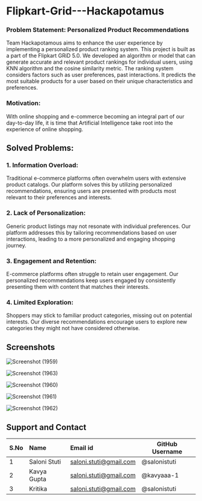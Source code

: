 # Flipkart-Grid---Hackapotamus

### Problem Statement: Personalized Product Recommendations

Team Hackapotamous aims to enhance the user experience by implementing a personalized product ranking system. This project is built as a part of the Flipkart GRiD 5.0.
We developed an algorithm or model that can generate accurate and relevant product rankings for individual users, using KNN algorithm and the cosine similarity metric. The ranking system considers factors such as user
preferences, past interactions. It predicts the most suitable products for a user based on their unique characteristics and preferences.

### Motivation:
With online shopping and e-commerce becoming an integral part of our day-to-day life, it is time that Artificial Intelligence take root into the experience of online shopping. 

## Solved Problems:
### 1. Information Overload: 
Traditional e-commerce platforms often overwhelm users with extensive product catalogs. Our platform solves this by utilizing personalized recommendations, ensuring users are presented with products most relevant to their preferences and interests.

### 2. Lack of Personalization: 
Generic product listings may not resonate with individual preferences. Our platform addresses this by tailoring recommendations based on user interactions, leading to a more personalized and engaging shopping journey.

### 3. Engagement and Retention: 
E-commerce platforms often struggle to retain user engagement. Our personalized recommendations keep users engaged by consistently presenting them with content that matches their interests.

### 4. Limited Exploration: 
Shoppers may stick to familiar product categories, missing out on potential interests. Our diverse recommendations encourage users to explore new categories they might not have considered otherwise.

## Screenshots

![Screenshot (1959)](https://github.com/kavyaaa-1/Flipkart-Grid---Hackapotamus/assets/71927950/2bb4b5b5-c4a2-4f5e-80ed-c30a66f32bf6)

![Screenshot (1963)](https://github.com/kavyaaa-1/Flipkart-Grid---Hackapotamus/assets/71927950/415fb089-8a3e-454c-a9a4-25bec1f0dec3)

![Screenshot (1960)](https://github.com/kavyaaa-1/Flipkart-Grid---Hackapotamus/assets/71927950/23ebe778-a041-47b5-9e4c-47a9db51f887)

![Screenshot (1961)](https://github.com/kavyaaa-1/Flipkart-Grid---Hackapotamus/assets/71927950/21d114e7-bb26-47d6-98b2-8a3826a8f011)

![Screenshot (1962)](https://github.com/kavyaaa-1/Flipkart-Grid---Hackapotamus/assets/71927950/2113a8ee-1811-48fb-832e-50d39e1a4853)

## Support and Contact
|S.No| Name| Email id| GitHub Username
|:--|:----|:--------|----------------|
|1|Saloni Stuti|saloni.stuti@gmail.com|@salonistuti|
|2|Kavya Gupta|saloni.stuti@gmail.com|@kavyaaa-1|
|3|Kritika|saloni.stuti@gmail.com|@salonistuti|
